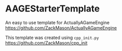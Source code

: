 # AAGEStarterTemplate
An easy to use template for ActuallyAGameEngine https://github.com/ZackMason/ActuallyAGameEngine

This template was created using `cpp_init.py` https://github.com/ZackMason/cpp_init
